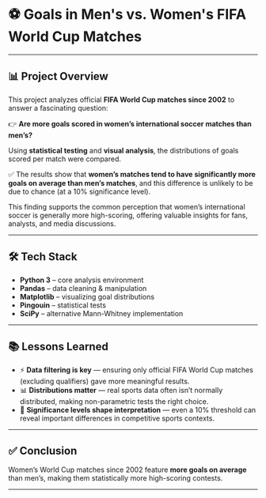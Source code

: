 # ⚽ Goals in Men's vs. Women's FIFA World Cup Matches

---

## 📊 Project Overview
This project analyzes official **FIFA World Cup matches since 2002** to answer a fascinating question:

👉 **Are more goals scored in women’s international soccer matches than men’s?**

Using **statistical testing** and **visual analysis**, the distributions of goals scored per match were compared.  

✅ The results show that **women’s matches tend to have significantly more goals on average than men’s matches**, and this difference is unlikely to be due to chance (at a 10% significance level).

This finding supports the common perception that women’s international soccer is generally more high-scoring, offering valuable insights for fans, analysts, and media discussions.

---

## 🛠 Tech Stack
- **Python 3** – core analysis environment  
- **Pandas** – data cleaning & manipulation  
- **Matplotlib** – visualizing goal distributions  
- **Pingouin** – statistical tests  
- **SciPy** – alternative Mann-Whitney implementation  

---

## 📚 Lessons Learned
- ⚡ **Data filtering is key** — ensuring only official FIFA World Cup matches (excluding qualifiers) gave more meaningful results.  
- 📊 **Distributions matter** — real sports data often isn’t normally distributed, making non-parametric tests the right choice.  
- 🎯 **Significance levels shape interpretation** — even a 10% threshold can reveal important differences in competitive sports contexts.  

---

## ✅ Conclusion
Women’s World Cup matches since 2002 feature **more goals on average** than men’s, making them statistically more high-scoring contests.  

---

